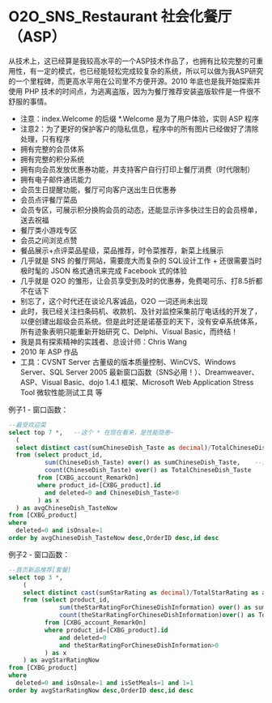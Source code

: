 # O2O_SNS_Restaurant 社会化餐厅（ASP）
从技术上，这已经算是我较高水平的一个ASP技术作品了，也拥有比较完整的可重用性，有一定的模式，也已经能轻松完成较复杂的系统，所以可以做为我ASP研究的一个里程碑，而更高水平用在公司里不方便开源。2010 年底也是我开始探索并使用 PHP 技术的时间点，为逃离盗版，因为为餐厅推荐安装盗版软件是一件很不舒服的事情。

- 注意：index.Welcome 的后缀 *.Welcome 是为了用户体验，实则 ASP 程序
- 注意2：为了更好的保护客户的隐私信息，程序中的所有图片已经做好了清除处理，只有程序
- 拥有完整的会员体系
- 拥有完整的积分系统
- 拥有向会员发放优惠券功能，并支持客户自行打印上餐厅消费（时代限制）
- 拥有电子邮件通讯能力
- 会员生日提醒功能，餐厅可向客户送出生日优惠券
- 会员点评餐厅菜品
- 会员专区，可展示积分换购会员的动态，还能显示许多快过生日的会员榜单，送去祝福
- 餐厅类小游戏专区
- 会员之间浏览点赞
- 餐品展示+点评菜品星级，菜品推荐，时令菜推荐，新菜上线展示
- 几乎就是 SNS 的餐厅网站，需要庞大而复杂的 SQL设计工作 + 还很需要当时极时髦的 JSON 格式通讯来完成 Facebook 式的体验
- 几乎就是 O2O 的雏形，让会员享受到及时的优惠券，免费喝可乐、打8.5折都不在话下
- 别忘了，这个时代还在谈论凡客诚品，O2O 一词还尚未出现
- 此时，我已经关注扫条码机、收款机、及针对监控采集前厅电话线的开发了，以便创建出超级会员系统。但是此时还是诺基亚的天下，没有安卓系统体系，所有迹象表明只能重新开始研究 C、Delphi、Visual Basic，而终结！
- 我是具有探索精神的实践者、总设计师：Chris Wang
- 2010 年 ASP 作品
- 工具：CVSNT Server 古董级的版本质量控制、WinCVS、Windows Server、SQL Server 2005 最新窗口函数（SNS必用！）、Dreamweaver、ASP、Visual Basic、dojo 1.4.1 框架、Microsoft Web Application Stress Tool 微软性能测试工具 等

例子1 - 窗口函数：
````sql
--最受欢迎菜
select top 7 *,   --这个 * 在现在看来，是性能隐患~
  (
  select distinct cast(sumChineseDish_Taste as decimal)/TotalChineseDish_Taste as avgChineseDish_Taste 
  from (select product_id, 
          sum(ChineseDish_Taste) over() as sumChineseDish_Taste,    --这就是 SQL Server 2005 最新的新特性 - 窗口函数
          count(ChineseDish_Taste) over() as TotalChineseDish_Taste 
        from [CXBG_account_RemarkOn] 
        where product_id=[CXBG_product].id 
          and deleted=0 and ChineseDish_Taste>0
        ) as x
  ) as avgChineseDish_TasteNow 
from [CXBG_product] 
where 
  deleted=0 and isOnsale=1 
order by avgChineseDish_TasteNow desc,OrderID desc,id desc
````

例子2 - 窗口函数：
````sql
--首页新品推荐[套餐]
select top 3 *,
	(
	select distinct cast(sumStarRating as decimal)/TotalStarRating as avgStarRating 
	from (select product_id,
			  sum(theStarRatingForChineseDishInformation) over() as sumStarRating,
			  count(theStarRatingForChineseDishInformation)over() as TotalStarRating 
		  from [CXBG_account_RemarkOn] 
		  where product_id=[CXBG_product].id 
			  and deleted=0 
			  and theStarRatingForChineseDishInformation>0
		  ) as x
	) as avgStarRatingNow 
from [CXBG_product] 
where 
  deleted=0 and isOnsale=1 and isSetMeals=1 and 1=1 
order by avgStarRatingNow desc,OrderID desc,id desc
````
